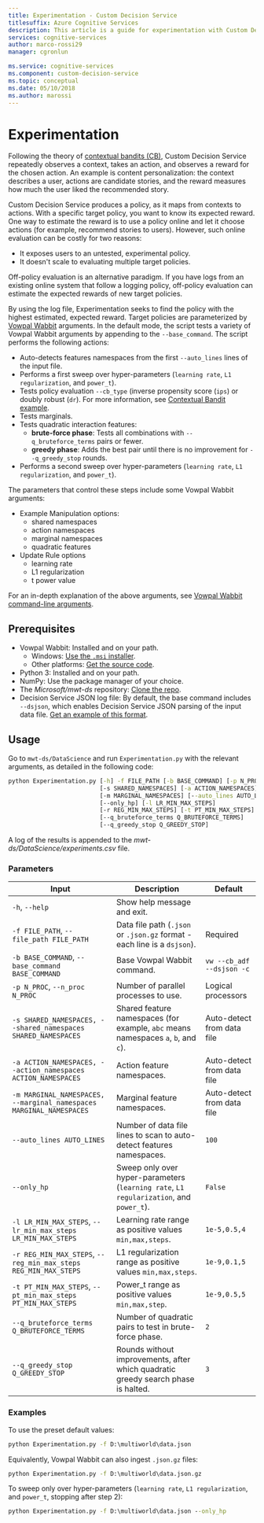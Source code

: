 ```yaml
---
title: Experimentation - Custom Decision Service
titlesuffix: Azure Cognitive Services
description: This article is a guide for experimentation with Custom Decision Service.
services: cognitive-services
author: marco-rossi29
manager: cgronlun

ms.service: cognitive-services
ms.component: custom-decision-service
ms.topic: conceptual
ms.date: 05/10/2018
ms.author: marossi
---
```


# Experimentation

Following the theory of [contextual bandits (CB)](https://www.microsoft.com/en-us/research/blog/contextual-bandit-breakthrough-enables-deeper-personalization/), Custom Decision Service repeatedly observes a context, takes an action, and observes a reward for the chosen action. An example is content personalization: the context describes a user, actions are candidate stories, and the reward measures how much the user liked the recommended story.

Custom Decision Service produces a policy, as it maps from contexts to actions. With a specific target policy, you want to know its expected reward. One way to estimate the reward is to use a policy online and let it choose actions (for example, recommend stories to users). However, such online evaluation can be costly for two reasons:

* It exposes users to an untested, experimental policy.
* It doesn't scale to evaluating multiple target policies.

Off-policy evaluation is an alternative paradigm. If you have logs from an existing online system that follow a logging policy, off-policy evaluation can estimate the expected rewards of new target policies.

By using the log file, Experimentation seeks to find the policy with the highest estimated, expected reward. Target policies are parameterized by [Vowpal Wabbit](https://github.com/JohnLangford/vowpal_wabbit/wiki) arguments. In the default mode, the script tests a variety of Vowpal Wabbit arguments by appending to the `--base_command`. The script performs the following actions:

* Auto-detects features namespaces from the first `--auto_lines` lines of the input file.
* Performs a first sweep over hyper-parameters (`learning rate`, `L1 regularization`, and `power_t`).
* Tests policy evaluation `--cb_type` (inverse propensity score (`ips`) or doubly robust (`dr`). For more information, see [Contextual Bandit example](https://github.com/JohnLangford/vowpal_wabbit/wiki/Contextual-Bandit-Example).
* Tests marginals.
* Tests quadratic interaction features:
   * **brute-force phase**: Tests all combinations with `--q_bruteforce_terms` pairs or fewer.
   * **greedy phase**: Adds the best pair until there is no improvement for `--q_greedy_stop` rounds.
* Performs a second sweep over hyper-parameters (`learning rate`, `L1 regularization`, and `power_t`).

The parameters that control these steps include some Vowpal Wabbit arguments:
- Example Manipulation options:
  - shared namespaces
  - action namespaces
  - marginal namespaces
  - quadratic features
- Update Rule options
  - learning rate
  - L1 regularization
  - t power value

For an in-depth explanation of the above arguments, see [Vowpal Wabbit command-line arguments](https://github.com/JohnLangford/vowpal_wabbit/wiki/Command-line-arguments).

## Prerequisites
- Vowpal Wabbit: Installed and on your path.
  - Windows: [Use the `.msi` installer](https://github.com/eisber/vowpal_wabbit/releases).
  - Other platforms: [Get the source code](https://github.com/JohnLangford/vowpal_wabbit/releases).
- Python 3: Installed and on your path.
- NumPy: Use the package manager of your choice.
- The *Microsoft/mwt-ds* repository: [Clone the repo](https://github.com/Microsoft/mwt-ds).
- Decision Service JSON log file: By default, the base command includes `--dsjson`, which enables Decision Service JSON parsing of the input data file. [Get an example of this format](https://github.com/JohnLangford/vowpal_wabbit/blob/master/test/train-sets/decisionservice.json).

## Usage
Go to `mwt-ds/DataScience` and run `Experimentation.py` with the relevant arguments, as detailed in the following code:

```cmd
python Experimentation.py [-h] -f FILE_PATH [-b BASE_COMMAND] [-p N_PROC]
                          [-s SHARED_NAMESPACES] [-a ACTION_NAMESPACES]
                          [-m MARGINAL_NAMESPACES] [--auto_lines AUTO_LINES]
                          [--only_hp] [-l LR_MIN_MAX_STEPS]
                          [-r REG_MIN_MAX_STEPS] [-t PT_MIN_MAX_STEPS]
                          [--q_bruteforce_terms Q_BRUTEFORCE_TERMS]
                          [--q_greedy_stop Q_GREEDY_STOP]
```

A log of the results is appended to the  *mwt-ds/DataScience/experiments.csv* file.

### Parameters
| Input | Description | Default |
| --- | --- | --- |
| `-h`, `--help` | Show help message and exit. | |
| `-f FILE_PATH`, `--file_path FILE_PATH` | Data file path (`.json` or `.json.gz` format - each line is a `dsjson`). | Required |  
| `-b BASE_COMMAND`, `--base_command BASE_COMMAND` | Base Vowpal Wabbit command.  | `vw --cb_adf --dsjson -c` |  
| `-p N_PROC`, `--n_proc N_PROC` | Number of parallel processes to use. | Logical processors |  
| `-s SHARED_NAMESPACES, --shared_namespaces SHARED_NAMESPACES` | Shared feature namespaces (for example, `abc` means namespaces `a`, `b`, and `c`).  | Auto-detect from data file |  
| `-a ACTION_NAMESPACES, --action_namespaces ACTION_NAMESPACES` | Action feature namespaces. | Auto-detect from data file |  
| `-m MARGINAL_NAMESPACES, --marginal_namespaces MARGINAL_NAMESPACES` | Marginal feature namespaces. | Auto-detect from data file |  
| `--auto_lines AUTO_LINES` | Number of data file lines to scan to auto-detect features namespaces. | `100` |  
| `--only_hp` | Sweep only over hyper-parameters (`learning rate`, `L1 regularization`, and `power_t`). | `False` |  
| `-l LR_MIN_MAX_STEPS`, `--lr_min_max_steps LR_MIN_MAX_STEPS` | Learning rate range as positive values `min,max,steps`. | `1e-5,0.5,4` |  
| `-r REG_MIN_MAX_STEPS`, `--reg_min_max_steps REG_MIN_MAX_STEPS` | L1 regularization range as positive values `min,max,steps`. | `1e-9,0.1,5` |  
| `-t PT_MIN_MAX_STEPS`, `--pt_min_max_steps PT_MIN_MAX_STEPS` | Power_t range as positive values `min,max,step`. | `1e-9,0.5,5` |  
| `--q_bruteforce_terms Q_BRUTEFORCE_TERMS` | Number of quadratic pairs to test in brute-force phase. | `2` |  
| `--q_greedy_stop Q_GREEDY_STOP` | Rounds without improvements, after which quadratic greedy search phase is halted. | `3` |  

### Examples
To use the preset default values:
```cmd
python Experimentation.py -f D:\multiworld\data.json
```

Equivalently, Vowpal Wabbit can also ingest `.json.gz` files:
```cmd
python Experimentation.py -f D:\multiworld\data.json.gz
```

To sweep only over hyper-parameters (`learning rate`, `L1 regularization`, and `power_t`, stopping after step 2):
```cmd
python Experimentation.py -f D:\multiworld\data.json --only_hp
```

